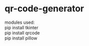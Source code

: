 # qr-code-generator
modules used:<br>
pip install tkinter<br>
pip install qrcode<br>
pip install pillow
